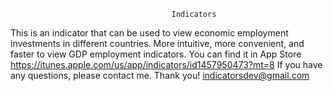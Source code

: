                                         Indicators
   This is an indicator that can be used to view economic employment investments in different countries. More intuitive, more convenient, and faster to view GDP employment indicators.
   You can find it in App Store  https://itunes.apple.com/us/app/indicators/id1457950473?mt=8
   If you have any questions, please contact me. Thank you!  indicatorsdev@gmail.com
